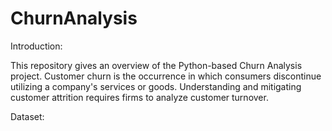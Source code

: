 # ChurnAnalysis
Introduction:

This repository gives an overview of the Python-based Churn Analysis project. Customer churn is the occurrence in which consumers discontinue utilizing a company's services or goods. Understanding and mitigating customer attrition requires firms to analyze customer turnover.

Dataset:

